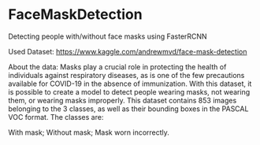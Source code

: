 # FaceMaskDetection
Detecting people with/without face masks using FasterRCNN


Used Dataset: https://www.kaggle.com/andrewmvd/face-mask-detection

About the data:
Masks play a crucial role in protecting the health of individuals against respiratory diseases, as is one of the few precautions available for COVID-19 in the absence of immunization. With this dataset, it is possible to create a model to detect people wearing masks, not wearing them, or wearing masks improperly.
This dataset contains 853 images belonging to the 3 classes, as well as their bounding boxes in the PASCAL VOC format.
The classes are:

With mask;
Without mask;
Mask worn incorrectly.

